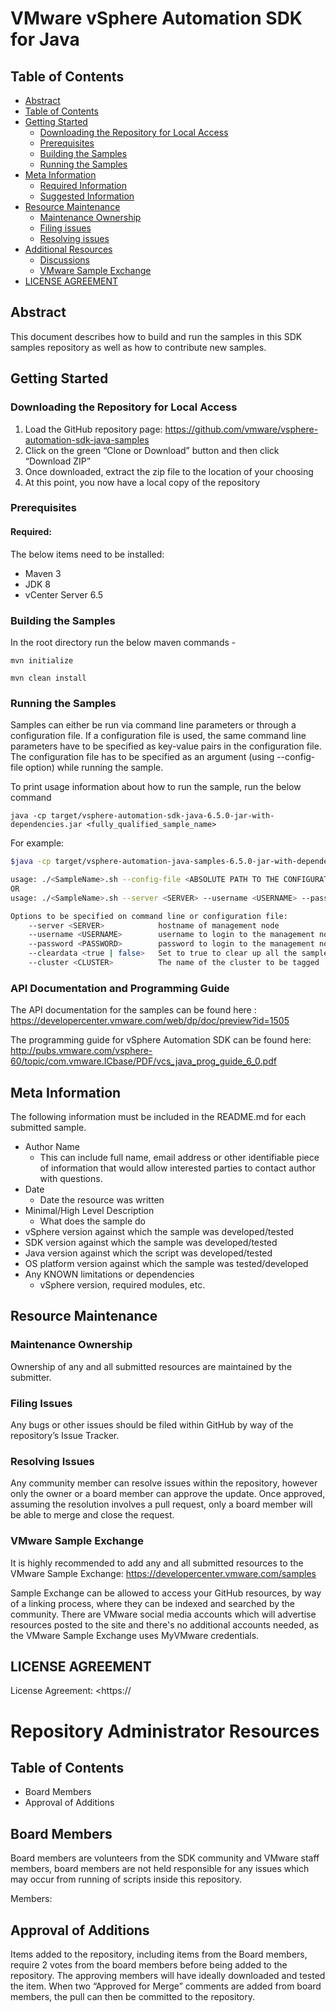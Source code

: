 # VMware vSphere Automation SDK for Java
## Table of Contents
* [Abstract](https://github.com/vmware/vmware-automation-sdk-java-samples#abstract)
* [Table of Contents](https://github.com/vmware/vmware-automation-sdk-java-samples#table-of-contents)
* [Getting Started](https://github.com/vmware/vmware-automation-sdk-java-samples#getting-started)
  * [Downloading the Repository for Local Access](https://github.com/vmware/vmware-automation-sdk-java-samples#downloading-the-repository-for-local-access)
  * [Prerequisites](https://github.com/vmware/vmware-automation-sdk-java-samples#prerequisites)
  * [Building the Samples](https://github.com/vmware/vmware-automation-sdk-java-samples#building-the-samples)
  * [Running the Samples](https://github.com/vmware/vmware-automation-sdk-java-samples#running-the-samples)
* [Meta Information](https://github.com/vmware/vmware-automation-sdk-java-samples#meta-information)
  * [Required Information](https://github.com/vmware/vmware-automation-sdk-java-samples#required-information)
  * [Suggested Information](https://github.com/vmware/vmware-automation-sdk-java-samples#suggested-information)
* [Resource Maintenance](https://github.com/vmware/vmware-automation-sdk-java-samples#resource-maintenance)
  * [Maintenance Ownership](https://github.com/vmware/vmware-automation-sdk-java-samples#maintenance-ownership)
  * [Filing issues](https://github.com/vmware/vmware-automation-sdk-java-samples#filing-isssues)
  * [Resolving issues](https://github.com/vmware/vmware-automation-sdk-java-samples#resolving-issues)
* [Additional Resources](https://github.com/vmware/vmware-automation-sdk-java-samples#additional-resources)
  * [Discussions](https://github.com/vmware/vmware-automation-sdk-java-samples#discussions)
  * [VMware Sample Exchange](https://github.com/vmware/vmware-automation-sdk-java-samples#vmware-sample-exchange)
* [LICENSE AGREEMENT](https://github.com/vmware/vmware-automation-sdk-java-samples#vmware-technology-preview-license-agreement)

## Abstract
This document describes how to build and run the samples in this SDK samples repository as well as how to contribute new samples.

## Getting Started
### Downloading the Repository for Local Access
1. Load the GitHub repository page: <https://github.com/vmware/vsphere-automation-sdk-java-samples>
2. Click on the green “Clone or Download” button and then click “Download ZIP”  
3. Once downloaded, extract the zip file to the location of your choosing  
4. At this point, you now have a local copy of the repository

### Prerequisites
#### Required:
The below items need to be installed:
* Maven 3
* JDK 8
* vCenter Server 6.5

### Building the Samples
In the root directory run the below maven commands -

`mvn initialize`

`mvn clean install`

### Running the Samples
Samples can either be run via command line parameters or through a configuration file. If a configuration file is used, the same command line parameters have to be specified as key-value pairs in the configuration file. The configuration file has to be specified as an argument (using --config-file option) while running the sample.

To print usage information about how to run the sample, run the below command

`java -cp target/vsphere-automation-sdk-java-6.5.0-jar-with-dependencies.jar <fully_qualified_sample_name>`

For example:
```` bash
$java -cp target/vsphere-automation-java-samples-6.5.0-jar-with-dependencies.jar vmware.samples.tagging.workflow.TaggingWorkflow

usage: ./<SampleName>.sh --config-file <ABSOLUTE PATH TO THE CONFIGURATION FILE>
OR
usage: ./<SampleName>.sh --server <SERVER> --username <USERNAME> --password <PASSWORD> --cleardata <true | false> --cluster <CLUSTER>

Options to be specified on command line or configuration file:
    --server <SERVER>            hostname of management node
    --username <USERNAME>        username to login to the management node
    --password <PASSWORD>        password to login to the management node
    --cleardata <true | false>   Set to true to clear up all the sample data after the run.
    --cluster <CLUSTER>          The name of the cluster to be tagged
````

### API Documentation and Programming Guide
The API documentation for the samples can be found here : https://developercenter.vmware.com/web/dp/doc/preview?id=1505

The programming guide for vSphere Automation SDK can be found here: http://pubs.vmware.com/vsphere-60/topic/com.vmware.ICbase/PDF/vcs_java_prog_guide_6_0.pdf

## Meta Information
The following information must be included in the README.md for each submitted sample.
* Author Name
  * This can include full name, email address or other identifiable piece of information that would allow interested parties to contact author with questions.
* Date
  * Date the resource was written
* Minimal/High Level Description
  * What does the sample do
* vSphere version against which the sample was developed/tested
* SDK version against which the sample was developed/tested
* Java version against which the script was developed/tested
* OS platform version against which the sample was tested/developed
* Any KNOWN limitations or dependencies
  * vSphere version, required modules, etc.  

## Resource Maintenance
### Maintenance Ownership
Ownership of any and all submitted resources are maintained by the submitter.
### Filing Issues
Any bugs or other issues should be filed within GitHub by way of the repository’s Issue Tracker.
### Resolving Issues
Any community member can resolve issues within the repository, however only the owner or a board member can approve the update. Once approved, assuming the resolution involves a pull request, only a board member will be able to merge and close the request.

### VMware Sample Exchange
It is highly recommended to add any and all submitted resources to the VMware Sample Exchange: <https://developercenter.vmware.com/samples>

Sample Exchange can be allowed to access your GitHub resources, by way of a linking process, where they can be indexed and searched by the community. There are VMware social media accounts which will advertise resources posted to the site and there's no additional accounts needed, as the VMware Sample Exchange uses MyVMware credentials.     

## LICENSE AGREEMENT
License Agreement: <https://<path to license file>

# Repository Administrator Resources
## Table of Contents
* Board Members
* Approval of Additions

## Board Members

Board members are volunteers from the SDK community and VMware staff members, board members are not held responsible for any issues which may occur from running of scripts inside this repository.

Members:

## Approval of Additions
Items added to the repository, including items from the Board members, require 2 votes from the board members before being added to the repository. The approving members will have ideally downloaded and tested the item. When two “Approved for Merge” comments are added from board members, the pull can then be committed to the repository.
